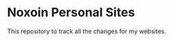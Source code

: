 Noxoin Personal Sites
=====================

This repository to track all the changes for my websites.

